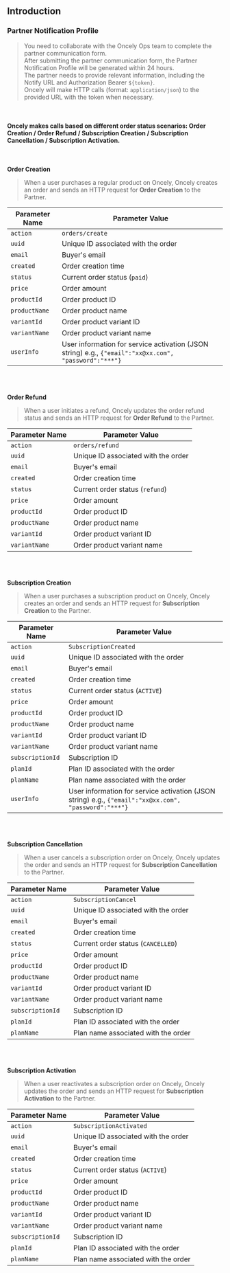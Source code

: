 ## Introduction  

### Partner Notification Profile

> You need to collaborate with the Oncely Ops team to complete the partner communication form.  
After submitting the partner communication form, the Partner Notification Profile will be generated within 24 hours.  
The partner needs to provide relevant information, including the Notify URL and Authorization Bearer `${token}`.  
Oncely will make HTTP calls (format: `application/json`) to the provided URL with the token when necessary.

<br/>

#### Oncely makes calls based on different order status scenarios: Order Creation / Order Refund / Subscription Creation / Subscription Cancellation / Subscription Activation.  

<br/>

**Order Creation**  

> When a user purchases a regular product on Oncely, Oncely creates an order and sends an HTTP request for **Order Creation** to the Partner.  

| Parameter Name    | Parameter Value                                                  |
|-------------------|------------------------------------------------------------------|
| `action`          | `orders/create`                                                  |
| `uuid`            | Unique ID associated with the order                              |
| `email`           | Buyer's email                                                    |
| `created`         | Order creation time                                              |
| `status`          | Current order status (`paid`)                                    |
| `price`           | Order amount                                                     |
| `productId`       | Order product ID                                                 |
| `productName`     | Order product name                                               |
| `variantId`       | Order product variant ID                                         |
| `variantName`     | Order product variant name                                       |
| `userInfo`        | User information for service activation (JSON string) e.g., `{"email":"xx@xx.com", "password":"***"}` |  

<br/><br/>

 **Order Refund**  
 
> When a user initiates a refund, Oncely updates the order refund status and sends an HTTP request for **Order Refund** to the Partner.  

| Parameter Name    | Parameter Value                                                  |
|-------------------|------------------------------------------------------------------|
| `action`          | `orders/refund`                                                  |
| `uuid`            | Unique ID associated with the order                              |
| `email`           | Buyer's email                                                    |
| `created`         | Order creation time                                              |
| `status`          | Current order status (`refund`)                                  |
| `price`           | Order amount                                                     |
| `productId`       | Order product ID                                                 |
| `productName`     | Order product name                                               |
| `variantId`       | Order product variant ID                                         |
| `variantName`     | Order product variant name                                       |  

<br/><br/>

**Subscription Creation**  

> When a user purchases a subscription product on Oncely, Oncely creates an order and sends an HTTP request for **Subscription Creation** to the Partner.  

| Parameter Name    | Parameter Value                                                  |
|-------------------|------------------------------------------------------------------|
| `action`          | `SubscriptionCreated`                                            |
| `uuid`            | Unique ID associated with the order                              |
| `email`           | Buyer's email                                                    |
| `created`         | Order creation time                                              |
| `status`          | Current order status (`ACTIVE`)                                  |
| `price`           | Order amount                                                     |
| `productId`       | Order product ID                                                 |
| `productName`     | Order product name                                               |
| `variantId`       | Order product variant ID                                         |
| `variantName`     | Order product variant name                                       |
| `subscriptionId`  | Subscription ID                                                  |
| `planId`          | Plan ID associated with the order                                |
| `planName`        | Plan name associated with the order                              |
| `userInfo`        | User information for service activation (JSON string) e.g., `{"email":"xx@xx.com", "password":"***"}` |  

<br/><br/>

 **Subscription Cancellation**  
 
> When a user cancels a subscription order on Oncely, Oncely updates the order and sends an HTTP request for **Subscription Cancellation** to the Partner.  

| Parameter Name    | Parameter Value                                                  |
|-------------------|------------------------------------------------------------------|
| `action`          | `SubscriptionCancel`                                             |
| `uuid`            | Unique ID associated with the order                              |
| `email`           | Buyer's email                                                    |
| `created`         | Order creation time                                              |
| `status`          | Current order status (`CANCELLED`)                               |
| `price`           | Order amount                                                     |
| `productId`       | Order product ID                                                 |
| `productName`     | Order product name                                               |
| `variantId`       | Order product variant ID                                         |
| `variantName`     | Order product variant name                                       |
| `subscriptionId`  | Subscription ID                                                  |
| `planId`          | Plan ID associated with the order                                |
| `planName`        | Plan name associated with the order                              |  

<br/><br/>


**Subscription Activation**  

> When a user reactivates a subscription order on Oncely, Oncely updates the order and sends an HTTP request for **Subscription Activation** to the Partner.  

| Parameter Name    | Parameter Value                                                  |
|-------------------|------------------------------------------------------------------|
| `action`          | `SubscriptionActivated`                                          |
| `uuid`            | Unique ID associated with the order                              |
| `email`           | Buyer's email                                                    |
| `created`         | Order creation time                                              |
| `status`          | Current order status (`ACTIVE`)                                  |
| `price`           | Order amount                                                     |
| `productId`       | Order product ID                                                 |
| `productName`     | Order product name                                               |
| `variantId`       | Order product variant ID                                         |
| `variantName`     | Order product variant name                                       |
| `subscriptionId`  | Subscription ID                                                  |
| `planId`          | Plan ID associated with the order                                |
| `planName`        | Plan name associated with the order                              |    

  
  
  
